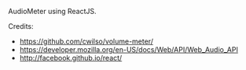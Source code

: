 AudioMeter using ReactJS.

Credits:

- <https://github.com/cwilso/volume-meter/>
- <https://developer.mozilla.org/en-US/docs/Web/API/Web_Audio_API>
- <http://facebook.github.io/react/>
